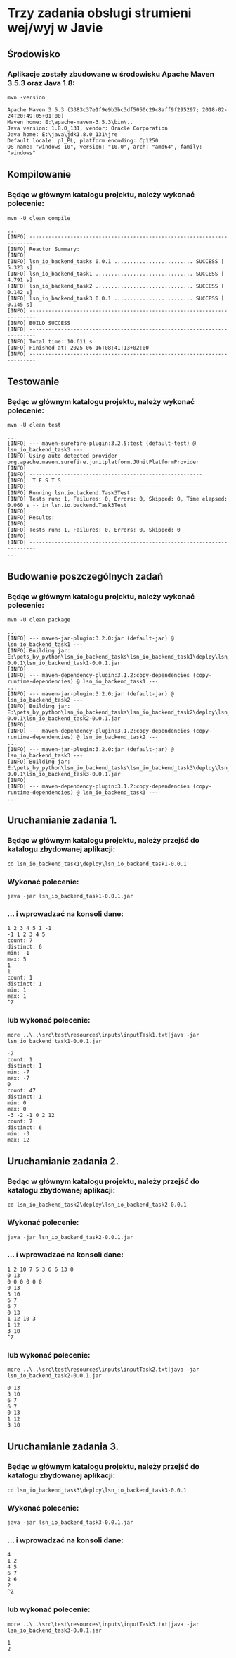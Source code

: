 # Trzy zadania obsługi strumieni wej/wyj w Javie

## Środowisko

### Aplikacje zostały zbudowane w środowisku Apache Maven 3.5.3 oraz Java 1.8:

```
mvn -version
```

```
Apache Maven 3.5.3 (3383c37e1f9e9b3bc3df5050c29c8aff9f295297; 2018-02-24T20:49:05+01:00)
Maven home: E:\apache-maven-3.5.3\bin\..
Java version: 1.8.0_131, vendor: Oracle Corporation
Java home: E:\java\jdk1.8.0_131\jre
Default locale: pl_PL, platform encoding: Cp1250
OS name: "windows 10", version: "10.0", arch: "amd64", family: "windows"
```

## Kompilowanie

### Będąc w głównym katalogu projektu, należy wykonać polecenie:

```
mvn -U clean compile
```

```
...
[INFO] ------------------------------------------------------------------------
[INFO] Reactor Summary:
[INFO]
[INFO] lsn_io_backend_tasks 0.0.1 ......................... SUCCESS [  5.323 s]
[INFO] lsn_io_backend_task1 ............................... SUCCESS [  4.791 s]
[INFO] lsn_io_backend_task2 ............................... SUCCESS [  0.142 s]
[INFO] lsn_io_backend_task3 0.0.1 ......................... SUCCESS [  0.145 s]
[INFO] ------------------------------------------------------------------------
[INFO] BUILD SUCCESS
[INFO] ------------------------------------------------------------------------
[INFO] Total time: 10.611 s
[INFO] Finished at: 2025-06-16T08:41:13+02:00
[INFO] ------------------------------------------------------------------------
```

## Testowanie

### Będąc w głównym katalogu projektu, należy wykonać polecenie:

```
mvn -U clean test
```

```
...
[INFO] --- maven-surefire-plugin:3.2.5:test (default-test) @ lsn_io_backend_task3 ---
[INFO] Using auto detected provider org.apache.maven.surefire.junitplatform.JUnitPlatformProvider
[INFO]
[INFO] -------------------------------------------------------
[INFO]  T E S T S
[INFO] -------------------------------------------------------
[INFO] Running lsn.io.backend.Task3Test
[INFO] Tests run: 1, Failures: 0, Errors: 0, Skipped: 0, Time elapsed: 0.060 s -- in lsn.io.backend.Task3Test
[INFO]
[INFO] Results:
[INFO]
[INFO] Tests run: 1, Failures: 0, Errors: 0, Skipped: 0
[INFO]
[INFO] ------------------------------------------------------------------------
...
```

## Budowanie poszczególnych zadań

### Będąc w głównym katalogu projektu, należy wykonać polecenie:

```
mvn -U clean package
```

```
...
[INFO] --- maven-jar-plugin:3.2.0:jar (default-jar) @ lsn_io_backend_task1 ---
[INFO] Building jar: E:\pets_by_python\lsn_io_backend_tasks\lsn_io_backend_task1\deploy\lsn_io_backend_task1-0.0.1\lsn_io_backend_task1-0.0.1.jar
[INFO]
[INFO] --- maven-dependency-plugin:3.1.2:copy-dependencies (copy-runtime-dependencies) @ lsn_io_backend_task1 ---
...
[INFO] --- maven-jar-plugin:3.2.0:jar (default-jar) @ lsn_io_backend_task2 ---
[INFO] Building jar: E:\pets_by_python\lsn_io_backend_tasks\lsn_io_backend_task2\deploy\lsn_io_backend_task2-0.0.1\lsn_io_backend_task2-0.0.1.jar
[INFO]
[INFO] --- maven-dependency-plugin:3.1.2:copy-dependencies (copy-runtime-dependencies) @ lsn_io_backend_task2 ---
...
[INFO] --- maven-jar-plugin:3.2.0:jar (default-jar) @ lsn_io_backend_task3 ---
[INFO] Building jar: E:\pets_by_python\lsn_io_backend_tasks\lsn_io_backend_task3\deploy\lsn_io_backend_task3-0.0.1\lsn_io_backend_task3-0.0.1.jar
[INFO]
[INFO] --- maven-dependency-plugin:3.1.2:copy-dependencies (copy-runtime-dependencies) @ lsn_io_backend_task3 ---
...
```

## Uruchamianie zadania 1.

### Będąc w głównym katalogu projektu, należy przejść do katalogu zbydowanej aplikacji:

```
cd lsn_io_backend_task1\deploy\lsn_io_backend_task1-0.0.1
```

### Wykonać polecenie:

```
java -jar lsn_io_backend_task1-0.0.1.jar
```

### ... i wprowadzać na konsoli dane:

```
1 2 3 4 5 1 -1
-1 1 2 3 4 5
count: 7
distinct: 6
min: -1
max: 5
1
1
count: 1
distinct: 1
min: 1
max: 1
^Z
```

### lub wykonać polecenie:

```
more ..\..\src\test\resources\inputs\inputTask1.txt|java -jar lsn_io_backend_task1-0.0.1.jar
```

```
-7
count: 1
distinct: 1
min: -7
max: -7
0
count: 47
distinct: 1
min: 0
max: 0
-3 -2 -1 0 2 12
count: 7
distinct: 6
min: -3
max: 12
```

## Uruchamianie zadania 2.

### Będąc w głównym katalogu projektu, należy przejść do katalogu zbydowanej aplikacji:

```
cd lsn_io_backend_task2\deploy\lsn_io_backend_task2-0.0.1
```

### Wykonać polecenie:

```
java -jar lsn_io_backend_task2-0.0.1.jar
```

### ... i wprowadzać na konsoli dane:

```
1 2 10 7 5 3 6 6 13 0
0 13
0 0 0 0 0 0
0 13
3 10
6 7
6 7
0 13
1 12 10 3
1 12
3 10
^Z
```

### lub wykonać polecenie:

```
more ..\..\src\test\resources\inputs\inputTask2.txt|java -jar lsn_io_backend_task2-0.0.1.jar
```

```
0 13
3 10
6 7
6 7
0 13
1 12
3 10
```

## Uruchamianie zadania 3.

### Będąc w głównym katalogu projektu, należy przejść do katalogu zbydowanej aplikacji:

```
cd lsn_io_backend_task3\deploy\lsn_io_backend_task3-0.0.1
```

### Wykonać polecenie:

```
java -jar lsn_io_backend_task3-0.0.1.jar
```

### ... i wprowadzać na konsoli dane:

```
4
1 2
4 5
6 7
2 6
2
^Z
```

### lub wykonać polecenie:

```
more ..\..\src\test\resources\inputs\inputTask3.txt|java -jar lsn_io_backend_task3-0.0.1.jar
```

```
1
2
```
